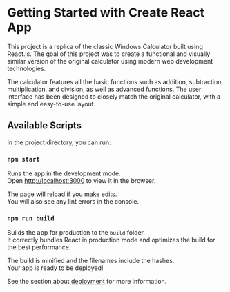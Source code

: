 # Getting Started with Create React App

This project is a replica of the classic Windows Calculator built using React.js. The goal of this project was to create a functional and visually similar version of the original calculator using modern web development technologies.

The calculator features all the basic functions such as addition, subtraction, multiplication, and division, as well as advanced functions. The user interface has been designed to closely match the original calculator, with a simple and easy-to-use layout.

## Available Scripts

In the project directory, you can run:

### `npm start`

Runs the app in the development mode.\
Open [http://localhost:3000](http://localhost:3000) to view it in the browser.

The page will reload if you make edits.\
You will also see any lint errors in the console.

### `npm run build`

Builds the app for production to the `build` folder.\
It correctly bundles React in production mode and optimizes the build for the best performance.

The build is minified and the filenames include the hashes.\
Your app is ready to be deployed!

See the section about [deployment](https://facebook.github.io/create-react-app/docs/deployment) for more information.
